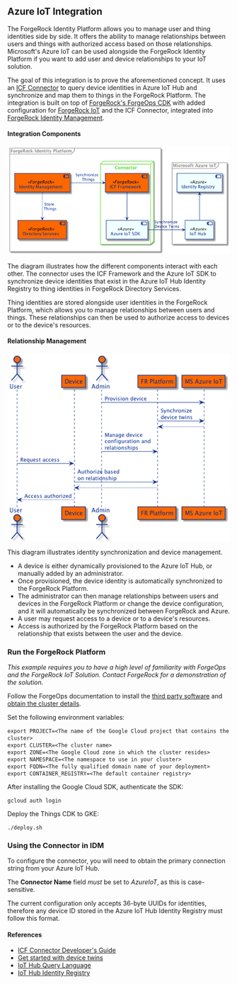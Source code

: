 ## Azure IoT Integration

The ForgeRock Identity Platform allows you to manage user and thing identities side by side. It offers the ability
to manage relationships between users and things with authorized access based on those relationships. Microsoft's
Azure IoT can be used alongside the ForgeRock Identity Platform if you want to add user and device relationships
to your IoT solution.

The goal of this integration is to prove the aforementioned concept. It uses an
[ICF Connector](https://backstage.forgerock.com/docs/openicf/latest/index.html) to query device identities in
Azure IoT Hub and synchronize and map them to things in the ForgeRock Platform. The integration is built on top of
[ForgeRock's ForgeOps CDK](https://backstage.forgerock.com/docs/forgeops/7.4/index.html) with added
configuration for [ForgeRock IoT](https://backstage.forgerock.com/docs/iot/7.4) and the ICF Connector, integrated
into [ForgeRock Identity Management](https://backstage.forgerock.com/docs/idm/7.4/index.html).

#### Integration Components
![Components](docs/forgerock-azure-integration.png)

The diagram illustrates how the different components interact with each other. The connector uses the ICF Framework
and the Azure IoT SDK to synchronize device identities that exist in the Azure IoT Hub Identity Registry to thing
identities in ForgeRock Directory Services.

Thing identities are stored alongside user identities in the ForgeRock Platform, which allows you to manage
relationships between users and things. These relationships can then be used to authorize access to devices or to the
device's resources.

#### Relationship Management
![](docs/device-management.png)

This diagram illustrates identity synchronization and device management.
 - A device is either dynamically provisioned to the Azure IoT Hub, or manually added by an administrator.
 - Once provisioned, the device identity is automatically synchronized to the ForgeRock Platform.
 - The administrator can then manage relationships between users and devices in the ForgeRock Platform or change the
  device configuration, and it will automatically be synchronized between ForgeRock and Azure.
 - A user may request access to a device or to a device's resources.
 - Access is authorized by the ForgeRock Platform based on the relationship that exists between the user and the device.

### Run the ForgeRock Platform

*This example requires you to have a high level of familiarity with ForgeOps and the ForgeRock IoT Solution. Contact
ForgeRock for a demonstration of the solution.*

Follow the ForgeOps documentation to install the
[third party software](https://backstage.forgerock.com/docs/forgeops/7.4/cdk/cloud/setup/gke/sw.html) and
[obtain the cluster details](https://backstage.forgerock.com/docs/forgeops/7.4/cdk/cloud/setup/gke/clusterinfo.html).

Set the following environment variables:
```
export PROJECT=<The name of the Google Cloud project that contains the cluster>
export CLUSTER=<The cluster name>
export ZONE=<The Google Cloud zone in which the cluster resides>
export NAMESPACE=<The namespace to use in your cluster>
export FQDN=<The fully qualified domain name of your deployment>
export CONTAINER_REGISTRY=<The default container registry>
```

After installing the Google Cloud SDK, authenticate the SDK:
```
gcloud auth login
```

Deploy the Things CDK to GKE:
```
./deploy.sh
```

### Using the Connector in IDM
To configure the connector, you will need to obtain the primary connection string from your Azure IoT Hub.

The **Connector Name** field *must* be set to *AzureIoT*, as this is case-sensitive.

The current configuration only accepts 36-byte UUIDs for identities, therefore any device ID stored in 
the Azure IoT Hub Identity Registry must follow this format.

#### References
- [ICF Connector Developer's Guide](https://backstage.forgerock.com/docs/openicf/latest/connector-dev-guide)
- [Get started with device twins](https://docs.microsoft.com/en-us/azure/iot-hub/iot-hub-java-java-twin-getstarted)
- [IoT Hub Query Language](https://docs.microsoft.com/en-us/azure/iot-hub/iot-hub-devguide-query-language)
- [IoT Hub Identity Registry](https://docs.microsoft.com/en-us/azure/iot-hub/iot-hub-devguide-identity-registry)